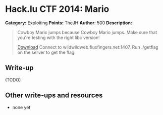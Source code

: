# Hack.lu CTF 2014: Mario

**Category:** Exploiting
**Points:** TheJH
**Author:** 500
**Description:**

> Cowboy Mario jumps because Cowboy Mario jumps. Make sure that you're testing with the right libc version!
>
> [Download](mario_7e584c20736c828037d15303870cebe5.tgz)
> Connect to wildwildweb.fluxfingers.net:1407. Run ./getflag on the server to get the flag.


## Write-up

(TODO)

## Other write-ups and resources

* none yet
